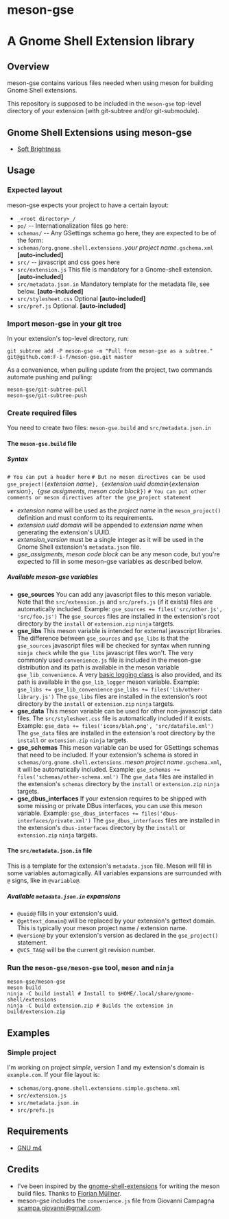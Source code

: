 # meson-gse
# A Gnome Shell Extension library

## Overview

meson-gse contains various files needed when using meson for building
Gnome Shell extensions.

This repository is supposed to be included in the `meson-gse` top-level
directory of your extension (with git-subtree and/or git-submodule).

## Gnome Shell Extensions using meson-gse

- [Soft Brightness](https://github.com/F-i-f/soft-brightness/)

## Usage
### Expected layout
meson-gse expects your project to have a certain layout:
- `_<root directory>_/`
- `po/`
-- Internationalization files go here:
- `schemas/`
-- Any GSettings schema go here, they are expected to be of the form:
- `schemas/org.gnome.shell.extensions.`_your project name_`.gschema.xml` **[auto-included]**
- `src/`
-- javascript and css goes here
- `src/extension.js` This file is mandatory for a Gnome-shell extension.  **[auto-included]**
- `src/metadata.json.in` Mandatory template for the metadata file, see below.  **[auto-included]**
- `src/stylesheet.css` Optional **[auto-included]**
- `src/pref.js`  Optional. **[auto-included]**

### Import meson-gse in your git tree
In your extension's top-level directory, run:
``` shell
git subtree add -P meson-gse -m "Pull from meson-gse as a subtree." git@github.com:F-i-f/meson-gse.git master
```
As a convenience, when pulling update from the project, two
commands automate pushing and pulling:

``` shell
meson-gse/git-subtree-pull
meson-gse/git-subtree-push
```

### Create required files
You need to create two files: `meson-gse.build` and `src/metadata.json.in`

#### The `meson-gse.build` file
##### Syntax
`# You can put a header here`
`# But no meson directives can be used`
`gse_project({`_extension name_`}, {`_extension uuid domain_`{`_extension version_`}, {`_gse assigments, meson code block_`})`
`# You can put other comments or meson directives after the gse_project statement`

- _extension name_ will be used as the _project name_ in the `meson_project()` definition and must conform to its requirements.
- _extension uuid domain_ will be appended to _extension name_ when generating the extension's UUID.
- _extension_version_ must be a single integer as it will be used in the Gnome Shell extension's `metadata.json` file.
- _gse_assigments, meson code block_ can be any meson code, but you're expected to fill in some meson-gse variables as described below.
##### Available meson-gse variables
- __gse_sources__
You can add any javascript files to this meson variable.  Note that the `src/extension.js` and `src/prefs.js` (if it exists) files are automatically included.
Example:
`gse_sources += files('src/other.js', 'src/foo.js')`
The `gse_sources` files are installed in the extension's root directory by the `install` or `extension.zip` `ninja` targets.
- __gse_libs__
This meson variable is intended for external javascript libraries.  The difference between `gse_sources` and `gse_libs` is that the `gse_sources` javascript files will be checked for syntax when running `ninja check` while the `gse_libs` javascript files won't.
The very commonly used `convenience.js` file is included in the meson-gse distribution and its path is available in the meson variable `gse_lib_convenience`.
A very [basic logging class](https://github.com/F-i-f/meson-gse/blob/master/lib/logger.js) is also provided, and its path is available in the `gse_lib_logger` meson variable.
Example:
`gse_libs += gse_lib_convenience`
`gse_libs += files('lib/other-library.js')`
The `gse_libs` files are installed in the extension's root directory by the `install` or `extension.zip` `ninja` targets.
- __gse_data__
This meson variable can be used for other non-javascript data files.  The `src/stylesheet.css` file is automatically included if it exists.
Example:
`gse_data += files('icons/blah.png', 'src/datafile.xml')`
The `gse_data` files are installed in the extension's root directory by the `install` or `extension.zip` `ninja` targets.
- __gse_schemas__
This meson variable can be used for GSettings schemas that need to be included.  If your extension's schema is stored in `schemas/org.gnome.shell.extensions.`_meson project name_`.gschema.xml`, it will be automatically included.
Example:
`gse_schemas += files('schemas/other-schema.xml')`
The `gse_data` files are installed in the extension's `schemas` directory by the `install` or `extension.zip` `ninja` targets.
- __gse_dbus_interfaces__
If your extension requires to be shipped with some missing or private DBus interfaces, you can use this meson variable.
Example:
`gse_dbus_interfaces += files('dbus-interfaces/private.xml')`
The `gse_dbus_interfaces` files are installed in the extension's `dbus-interfaces` directory by the `install` or `extension.zip` `ninja` targets.

#### The `src/metadata.json.in` file
This is a template for the extension's `metadata.json` file.
Meson will fill in some variables automagically.  All variables expansions are surrounded with `@` signs, like in `@variable@`.
##### Available `metadata.json.in`  expansions
- `@uuid@` fills in your extension's uuid.
- `@gettext_domain@` will be replaced by your extension's gettext domain.  This is typically your meson project name / extension name.
- `@version@` by your extension's version as declared in the `gse_project()` statement.
- `@VCS_TAG@` will be the current git revision number.

### Run the `meson-gse/meson-gse` tool, `meson` and `ninja`
```
meson-gse/meson-gse
meson build
ninja -C build install # Install to $HOME/.local/share/gnome-shell/extensions
ninja -C build extension.zip # Builds the extension in build/extension.zip
```

## Examples
### Simple project
I'm working on project _simple_, version _1_ and my extension's domain is `example.com`.
If your file layout is:
- `schemas/org.gnome.shell.extensions.simple.gschema.xml`
- `src/extension.js`
- `src/metadata.json.in`
- `src/prefs.js`

## Requirements

- [GNU m4](https://www.gnu.org/software/m4/m4.html)

## Credits

- I've been inspired by the
  [gnome-shell-extensions](https://gitlab.gnome.org/GNOME/gnome-shell-extensions/)
  for writing the meson build files.  Thanks to [Florian Müllner](https://gitlab.gnome.org/fmuellner).
- meson-gse includes the `convenience.js` file from Giovanni Campagna
  <scampa.giovanni@gmail.com>.
